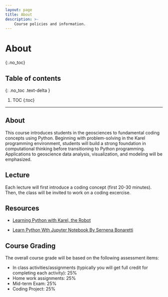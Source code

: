 ```yaml
---
layout: page
title: About
description: >-
    Course policies and information.
---
```


# About
{:.no_toc}

## Table of contents
{: .no_toc .text-delta }

1. TOC
{:toc}

---

## About

This course introduces students in the geosciences to fundamental coding concepts using Python. Beginning with problem-solving in the Karel programming environment, students will build a strong foundation in computational thinking before transitioning to Python programming. Applications to geoscience data analysis, visualization, and modeling will be emphasized.


## Lecture
Each lecture will first introduce a coding concept (first 20-30 minutes). Then, the class will be invited to work on a coding excercise.


## Resources

- [Learning Python with Karel, the Robot](https://compedu.stanford.edu/karel-reader/docs/python/en/chapter1.html)

- [Learn Python Wth Jupyter Notebook By Sernena Bonaretti](https://www.learnpythonwithjupyter.com/)

## Course Grading

The overall course grade will be based on the following assessment items:

- In class activities/assignments (typically you will get full credit for completing each activity): 25%
- Home work assignments: 25%
- Mid-term Exam: 25%
- Coding Project: 25%


